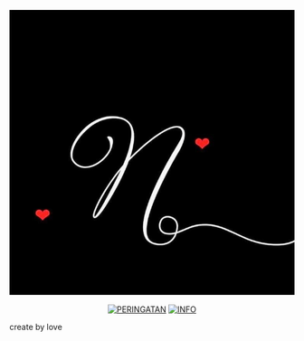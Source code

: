<p align="center">
  <img src="13b24e3f9528db9c3e9ea229f7ea68d7.jpg" />
</p>

<p align="center">
<a href="https://github.com/MirzaAzib788/MirzaAzib788"><img title="PERINGATAN" src="https://img.shields.io/badge/PERINGATAN-luwh punya gw-yellow.svg?style=for-the-badge&logo=github"></a>
<a href="https://github.com/MirzaAzib788/MirzaAzib788"><img title="INFO" src="https://img.shields.io/badge/INFO-gada yg boleh ganggu lu selain gw-orange.svg?style=for-the-badge&logo=github"></a>
</p>

create by love
